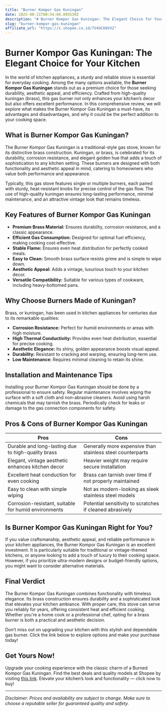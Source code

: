 ```yaml
---
title: "Burner Kompor Gas Kuningan"
date: 2025-08-21T00:54:04.895539Z
description: "# Burner Kompor Gas Kuningan: The Elegant Choice for Your Kitchen..."
slug: "burner-kompor-gas-kuningan"
affiliate_url: "https://s.shopee.co.id/7V44C68VX2"
---
```

# Burner Kompor Gas Kuningan: The Elegant Choice for Your Kitchen

In the world of kitchen appliances, a sturdy and reliable stove is essential for everyday cooking. Among the many options available, the **Burner Kompor Gas Kuningan** stands out as a premium choice for those seeking durability, aesthetic appeal, and efficiency. Crafted from high-quality kuningan (brass), this gas burner not only enhances your kitchen’s decor but also offers excellent performance. In this comprehensive review, we will explore what makes the Burner Kompor Gas Kuningan a must-have, its advantages and disadvantages, and why it could be the perfect addition to your cooking space.

## What is Burner Kompor Gas Kuningan?

The Burner Kompor Gas Kuningan is a traditional-style gas stove, known for its distinctive brass construction. Kuningan, or brass, is celebrated for its durability, corrosion resistance, and elegant golden hue that adds a touch of sophistication to any kitchen setting. These burners are designed with both functionality and aesthetic appeal in mind, catering to homeowners who value both performance and appearance.

Typically, this gas stove features single or multiple burners, each paired with sturdy, heat-resistant knobs for precise control of the gas flow. The use of high-quality kuningan ensures long-lasting performance, minimal maintenance, and an attractive vintage look that remains timeless.

## Key Features of Burner Kompor Gas Kuningan

- **Premium Brass Material:** Ensures durability, corrosion resistance, and a classic appearance.
- **Efficient Gas Consumption:** Designed for optimal fuel efficiency, making cooking cost-effective.
- **Stable Flame:** Ensures even heat distribution for perfectly cooked meals.
- **Easy to Clean:** Smooth brass surface resists grime and is simple to wipe down.
- **Aesthetic Appeal:** Adds a vintage, luxurious touch to your kitchen decor.
- **Versatile Compatibility:** Suitable for various types of cookware, including heavy-bottomed pans.

## Why Choose Burners Made of Kuningan?

Brass, or kuningan, has been used in kitchen appliances for centuries due to its remarkable qualities:

- **Corrosion Resistance:** Perfect for humid environments or areas with high moisture.
- **High Thermal Conductivity:** Provides even heat distribution, essential for precise cooking.
- **Aesthetic Elegance:** Its shiny, golden appearance boosts visual appeal.
- **Durability:** Resistant to cracking and warping, ensuring long-term use.
- **Low Maintenance:** Requires minimal cleaning to retain its shine.

## Installation and Maintenance Tips

Installing your Burner Kompor Gas Kuningan should be done by a professional to ensure safety. Regular maintenance involves wiping the surface with a soft cloth and non-abrasive cleaners. Avoid using harsh chemicals that may tarnish the brass. Periodically check for leaks or damage to the gas connection components for safety.

## Pros & Cons of Burner Kompor Gas Kuningan

| Pros                                                        | Cons                                                     |
|--------------------------------------------------------------|----------------------------------------------------------|
| Durable and long-lasting due to high-quality brass         | Generally more expensive than stainless steel counterparts |
| Elegant, vintage aesthetic enhances kitchen decor          | Heavier weight may require secure installation          |
| Excellent heat conduction for even cooking                  | Brass can tarnish over time if not properly maintained |
| Easy to clean with simple wiping                            | Not as modern-looking as sleek stainless steel models  |
| Corrosion-resistant, suitable for humid environments       | Potential sensitivity to scratches if cleaned abrasively |

## Is Burner Kompor Gas Kuningan Right for You?

If you value craftsmanship, aesthetic appeal, and reliable performance in your kitchen appliances, the Burner Kompor Gas Kuningan is an excellent investment. It is particularly suitable for traditional or vintage-themed kitchens, or anyone looking to add a touch of luxury to their cooking space. However, if you prioritize ultra-modern designs or budget-friendly options, you might want to consider alternative materials.

## Final Verdict

The Burner Kompor Gas Kuningan combines functionality with timeless elegance. Its brass construction ensures durability and a sophisticated look that elevates your kitchen ambiance. With proper care, this stove can serve you reliably for years, offering consistent heat and efficient cooking. Whether you're a home cook or a professional chef, opting for a brass burner is both a practical and aesthetic decision.

Don’t miss out on upgrading your kitchen with this stylish and dependable gas burner. Click the link below to explore options and make your purchase today!

## Get Yours Now!

Upgrade your cooking experience with the classic charm of a Burned Kompor Gas Kuningan. Find the best deals and quality models at Shopee by visiting [this link](https://s.shopee.co.id/7V44C68VX2). Elevate your kitchen’s look and functionality — click now to buy!

---

*Disclaimer: Prices and availability are subject to change. Make sure to choose a reputable seller for guaranteed quality and safety.*